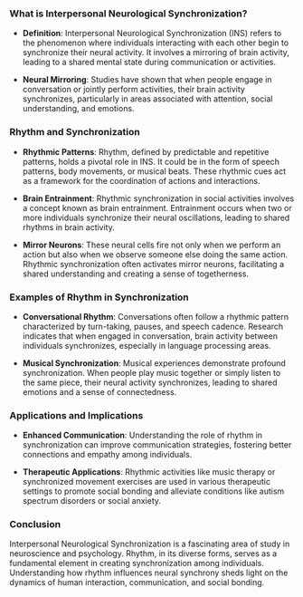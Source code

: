 ### What is Interpersonal Neurological Synchronization?

- **Definition**: Interpersonal Neurological Synchronization (INS) refers to the phenomenon where individuals interacting with each other begin to synchronize their neural activity. It involves a mirroring of brain activity, leading to a shared mental state during communication or activities.
    
- **Neural Mirroring**: Studies have shown that when people engage in conversation or jointly perform activities, their brain activity synchronizes, particularly in areas associated with attention, social understanding, and emotions.
    

### Rhythm and Synchronization

- **Rhythmic Patterns**: Rhythm, defined by predictable and repetitive patterns, holds a pivotal role in INS. It could be in the form of speech patterns, body movements, or musical beats. These rhythmic cues act as a framework for the coordination of actions and interactions.
    
- **Brain Entrainment**: Rhythmic synchronization in social activities involves a concept known as brain entrainment. Entrainment occurs when two or more individuals synchronize their neural oscillations, leading to shared rhythms in brain activity.
    
- **Mirror Neurons**: These neural cells fire not only when we perform an action but also when we observe someone else doing the same action. Rhythmic synchronization often activates mirror neurons, facilitating a shared understanding and creating a sense of togetherness.
    

### Examples of Rhythm in Synchronization

- **Conversational Rhythm**: Conversations often follow a rhythmic pattern characterized by turn-taking, pauses, and speech cadence. Research indicates that when engaged in conversation, brain activity between individuals synchronizes, especially in language processing areas.
    
- **Musical Synchronization**: Musical experiences demonstrate profound synchronization. When people play music together or simply listen to the same piece, their neural activity synchronizes, leading to shared emotions and a sense of connectedness.
    

### Applications and Implications

- **Enhanced Communication**: Understanding the role of rhythm in synchronization can improve communication strategies, fostering better connections and empathy among individuals.
    
- **Therapeutic Applications**: Rhythmic activities like music therapy or synchronized movement exercises are used in various therapeutic settings to promote social bonding and alleviate conditions like autism spectrum disorders or social anxiety.
    

### Conclusion

Interpersonal Neurological Synchronization is a fascinating area of study in neuroscience and psychology. Rhythm, in its diverse forms, serves as a fundamental element in creating synchronization among individuals. Understanding how rhythm influences neural synchrony sheds light on the dynamics of human interaction, communication, and social bonding.